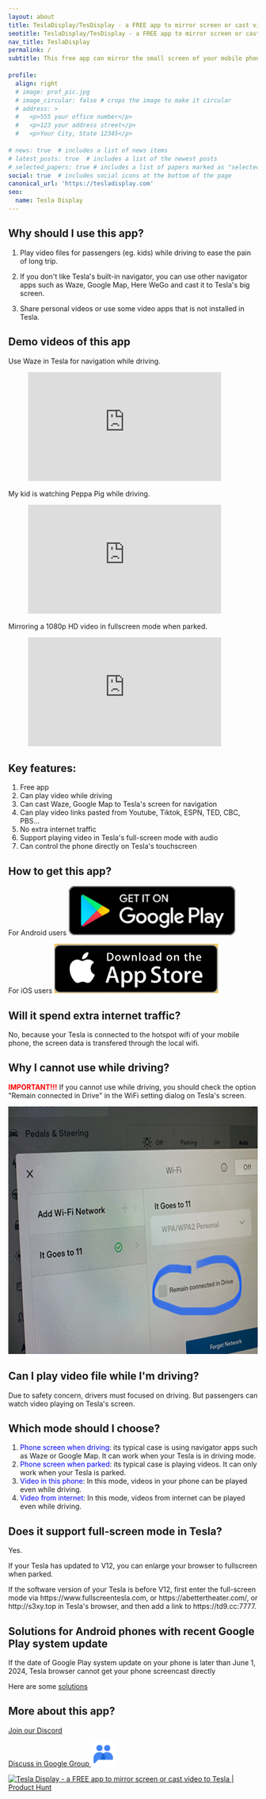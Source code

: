 ```yaml
---
layout: about
title: TeslaDisplay/TesDisplay - a FREE app to mirror screen or cast video to Tesla 
seotitle: TeslaDisplay/TesDisplay - a FREE app to mirror screen or cast video to Tesla 
nav_title: TeslaDisplay
permalink: /
subtitle: This free app can mirror the small screen of your mobile phone to the big screen of your Tesla while driving.

profile:
  align: right
  # image: prof_pic.jpg
  # image_circular: false # crops the image to make it circular
  # address: >
  #   <p>555 your office number</p>
  #   <p>123 your address street</p>
  #   <p>Your City, State 12345</p>

# news: true  # includes a list of news items
# latest_posts: true  # includes a list of the newest posts
# selected_papers: true # includes a list of papers marked as "selected={true}"
social: true  # includes social icons at the bottom of the page
canonical_url: 'https://tesladisplay.com'
seo:
  name: Tesla Display
---
```


## Why should I use this app?

1. Play video files for passengers (eg. kids) while driving to ease the pain of long trip.

2. If you don't like Tesla's built-in navigator, you can use other navigator apps such as Waze, Google Map, Here WeGo and cast it to Tesla's big screen. 

3. Share personal videos or use some video apps that is not installed in Tesla.

## Demo videos of this app
Use Waze in Tesla for navigation while driving.
<!-- blank line -->
<figure class="video-container">
  <iframe width="390" height="220" src="https://www.youtube.com/embed/35bMECpF9bQ" frameborder="0" allowfullscreen="true"> </iframe>
</figure>
<!-- blank line -->

My kid is watching Peppa Pig while driving.
<!-- blank line -->
<figure class="video-container">
  <iframe width="390" height="220" src="https://www.youtube.com/embed/Hb4D_IvOjMc" frameborder="0" allowfullscreen="true"> </iframe>
</figure>
<!-- blank line -->

Mirroring a 1080p HD video in fullscreen mode when parked.
<!-- blank line -->
<figure class="video-container">
  <iframe width="390" height="220" src="https://www.youtube.com/embed/PkbfoLHjrvE" frameborder="0" allowfullscreen="true"> </iframe>
</figure>
<!-- blank line -->

## Key features:
1. Free app
2. Can play video while driving
3. Can cast Waze, Google Map to Tesla's screen for navigation
4. Can play video links pasted from Youtube, Tiktok, ESPN, TED, CBC, PBS...
5. No extra internet traffic
6. Support playing video in Tesla's full-screen mode with audio
7. Can control the phone directly on Tesla's touchscreen

## How to get this app?
For Android users
<a id="googleplay" href ="https://play.google.com/store/apps/details?id=io.github.blackpill.tesladisplay&referrer=utm_source%3Dgithub%26utm_medium%3Dorganic">
  <img src="/assets/img/google-play-badge.svg" alt="Get Tesla Display from Google Play" height="100px">
</a>

For iOS users
<a id="appstore" href ="https://apps.apple.com/app/tesdisplay-screen-mirror/id6469987744">
  <img src="/assets/img/app-store-badge.png" alt="Get TesDisplay from AppStore" height="100px"/>
</a>

## Will it spend extra internet traffic?
No, because your Tesla is connected to the hotspot wifi of your mobile phone, the screen data is transfered through the local wifi. 

## Why I cannot use while driving?
<p>
<span style="color: red"><b>IMPORTANT!!!</b></span>
If you cannot use while driving, you should check the option "Remain connected in Drive" in the WiFi setting dialog on Tesla's screen.
</p>
<img src="/assets/img/wifi-connected.jpg" alt="Remain connected in Drive setting" height="500px">

## Can I play video file while I'm driving?
Due to safety concern, drivers must focused on driving. But passengers can watch video playing on Tesla's screen.

## Which mode should I choose?
1. <span style="color:blue">Phone screen when driving</span>: its typical case is using navigator apps such as Waze or Google Map. It can work when your Tesla is in driving mode.
2. <span style="color:blue">Phone screen when parked</span>: its typical case is playing videos. It can only work when your Tesla is parked.
3. <span style="color:blue">Video in this phone</span>: In this mode, videos in your phone can be played even while driving.
4. <span style="color:blue">Video from internet</span>: In this mode, videos from internet can be played even while driving.

## Does it support full-screen mode in Tesla?
<p>Yes.</p>
<p>If your Tesla has updated to V12, you can enlarge your browser to fullscreen when parked.</p>
<p>If the software version of your Tesla is before V12, first enter the full-screen mode via https://www.fullscreentesla.com, or https://abettertheater.com/, or http://s3xy.top in Tesla's browser, and then add a link to https://td9.cc:7777. </p>

## Solutions for Android phones with recent Google Play system update
<p>If the date of Google Play system update on your phone is later than June 1, 2024, Tesla browser cannot get your phone screencast directly</p>
<p>Here are some <a href ="/solution-for-new-update">solutions</a></p>

## More about this app?
<p><a href ="https://discord.gg/Tvbs9uWcN9" target="_blank">Join our Discord</a></p>
<p>
<a href ="https://groups.google.com/g/tesla-display" target="_blank">Discuss in Google Group 
<img src="group.png" alt="TeslaDisplay Google Group" height=50px>
</a>
</p>

<a href="https://www.producthunt.com/products/tesla-display/reviews?utm_source=badge-product_review&utm_medium=badge&utm_souce=badge-tesla&#0045;display" target="_blank">
<img src="https://api.producthunt.com/widgets/embed-image/v1/product_review.svg?product_id=543738&theme=light" alt="Tesla&#0032;Display - a&#0032;FREE&#0032;app&#0032;to&#0032;mirror&#0032;screen&#0032;or&#0032;cast&#0032;video&#0032;to&#0032;Tesla | Product Hunt" style="width: 250px; height: 54px;" width="250" height="54" />
</a>
